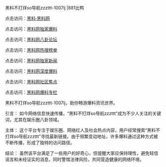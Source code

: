 黑料不打烊so导航zzzttt-1007lj |881比鸭

点击访问：<a href="https://heiliaolvzlu3.pages.dev">黑料·黑料网</a>

点击访问：<a href="https://heiliaoyvnrda.pages.dev">黑料网独家爆料</a>

点击访问：<a href="https://heiliaoxrq8i9.pages.dev">黑料网八卦论坛</a>

点击访问：<a href="https://heiliao9wsbg3.pages.dev">黑料网热搜榜单</a>

点击访问：<a href="https://heiliaokof3cy.pages.dev">黑料网独家新闻</a>

点击访问：<a href="https://heiliaox6jgh3.pages.dev">黑料网深度爆料</a>

点击访问：<a href="https://heiliaoryrhyu.pages.dev">黑料网社区焦点</a>

点击访问：<a href="https://heiliaotlyq53.pages.dev">黑料网爆料专栏</a>

黑料不打烊so导航zzzttt-1007lj，助你畅游爆料资讯世界。

引言：
如今网络信息快速传播，“黑料不打烊so导航zzzttt”成为不少人关注的关键词，尤其在娱乐圈八卦领域。

主体：
这个平台专注于娱乐圈、网络红人及社会热点内容，用户经常搜索“黑料不打烊so导航zzzttt”寻找最新链接。由于频繁变动地址，许多爆料通过这种方式被不断传播，形成了独特的访问路径。

结论：
虽然该平台满足了一些用户的好奇心，但提醒大家应保持理性，避免轻信谣言和未经证实的消息，同时警惕法律风险，共同营造健康的网络环境。

